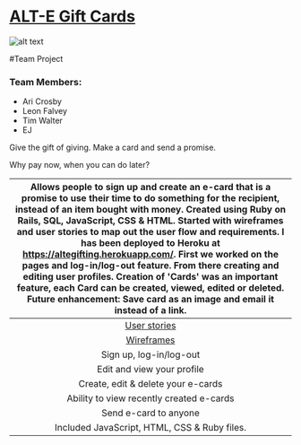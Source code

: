 # [ALT-E Gift Cards](https://altegifting.herokuapp.com/)

![alt text](http://i.imgur.com/l28NfZe.png "Alt-e app screen shot")

#Team Project

### Team Members:
* Ari Crosby
* Leon Falvey
* Tim Walter
* EJ

Give the gift of giving. Make a card and send a promise.

Why pay now, when you can do later?

| Allows people to sign up and create an e-card that is a promise to use their time to do something for the recipient, instead of an item bought with money. Created using Ruby on Rails, SQL, JavaScript, CSS & HTML. Started with wireframes and user stories to map out the user flow and requirements. I has been deployed to Heroku at https://altegifting.herokuapp.com/. First we worked on the pages and log-in/log-out feature. From there creating and editing user profiles. Creation of 'Cards' was an important feature, each Card can be created, viewed, edited or deleted. Future enhancement: Save card as an image and email it instead of a link. |
| :------------------------------------:|
| [User stories](https://) |
| [Wireframes](https://) |
| Sign up, log-in/log-out |
| Edit and view your profile |
| Create, edit & delete your e-cards |
| Ability to view recently created e-cards|
| Send e-card to anyone |
| Included JavaScript, HTML, CSS & Ruby files. |

